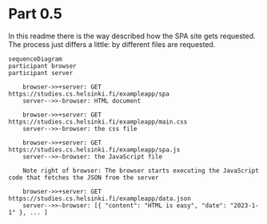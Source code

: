 # Part 0.5

In this readme there is the way described how the SPA site gets requested.
The process just differs a little: by different files are requested.

```mermaid
sequenceDiagram
participant browser
participant server

    browser->>+server: GET https://studies.cs.helsinki.fi/exampleapp/spa
    server-->>-browser: HTML document

    browser->>+server: GET https://studies.cs.helsinki.fi/exampleapp/main.css
    server-->>-browser: the css file

    browser->>+server: GET https://studies.cs.helsinki.fi/exampleapp/spa.js
    server-->>-browser: the JavaScript file

    Note right of browser: The browser starts executing the JavaScript code that fetches the JSON from the server

    browser->>+server: GET https://studies.cs.helsinki.fi/exampleapp/data.json
    server-->>-browser: [{ "content": "HTML is easy", "date": "2023-1-1" }, ... ]

```
